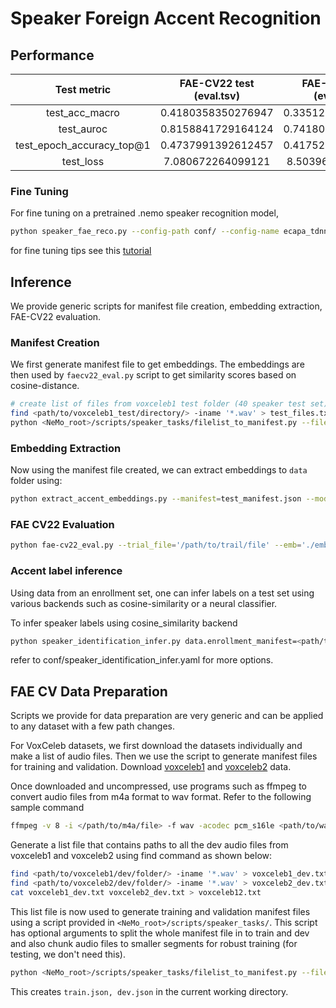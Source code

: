 # Speaker Foreign Accent Recognition

## Performance
|       Test metric         | FAE-CV22 test (eval.tsv) | FAE-CV22 eval (eval0.tsv) |
|:-------------------------:|:------------------------:|:-------------------------:|
|     test_acc_macro        | 0.4180358350276947       | 0.3351203203201294        |
|      test_auroc           | 0.8158841729164124       | 0.7418038249015808        |
| test_epoch_accuracy_top@1 | 0.4737991392612457       | 0.4175257682800293        |
|       test_loss           | 7.080672264099121        | 8.503963470458984         |


### Fine Tuning
For fine tuning on a pretrained .nemo speaker recognition model,
```bash
python speaker_fae_reco.py --config-path conf/ --config-name ecapa_tdnn-finetune-cv.yaml model.train_ds.manifest_filepath=manifest-train.json  model.validation_ds.manifest_filepath=manifest-eval.json model.test_ds.manifest_filepath=manifest-test.json model.decoder.num_classes=11
```
for fine tuning tips see this [tutorial](https://github.com/schaltung/NeMo/blob/fae/cv22/tutorials/speaker_tasks/FAE_Speaker_Accent_Classification.ipynb)

## Inference
We provide generic scripts for manifest file creation, embedding extraction, FAE-CV22 evaluation.


### Manifest Creation
We first generate manifest file to get embeddings. The embeddings are then used by `faecv22_eval.py` script to get similarity scores based on cosine-distance.  

```bash
# create list of files from voxceleb1 test folder (40 speaker test set)
find <path/to/voxceleb1_test/directory/> -iname '*.wav' > test_files.txt
python <NeMo_root>/scripts/speaker_tasks/filelist_to_manifest.py --filelist test_files.txt --id -3 --out test_manifest.json 
```

### Embedding Extraction 
Now using the manifest file created, we can extract embeddings to `data` folder using:
```bash
python extract_accent_embeddings.py --manifest=test_manifest.json --model_path='??' --embedding_dir='./'
```

### FAE CV22 Evaluation
``` bash
python fae-cv22_eval.py --trial_file='/path/to/trail/file' --emb='./embeddings/voxceleb1_test_manifest_embeddings.pkl' 
``` 


### Accent label inference
Using data from an enrollment set, one can infer labels on a test set using various backends such as cosine-similarity or a neural classifier.

To infer speaker labels using cosine_similarity backend
```bash 
python speaker_identification_infer.py data.enrollment_manifest=<path/to/enrollment_manifest> data.test_manifest=<path/to/test_manifest> backend.backend_model=cosine_similarity
``` 
refer to conf/speaker_identification_infer.yaml for more options.

## FAE CV Data Preparation

Scripts we provide for data preparation are very generic and can be applied to any dataset with a few path changes. 


For VoxCeleb datasets, we first download the datasets individually and make a list of audio files. Then we use the script to generate manifest files for training and validation. 
Download [voxceleb1](https://www.robots.ox.ac.uk/~vgg/data/voxceleb/vox1.html) and [voxceleb2](https://www.robots.ox.ac.uk/~vgg/data/voxceleb/vox2.html) data. 

Once downloaded and uncompressed, use programs such as ffmpeg to convert audio files from m4a format to wav format. 
Refer to the following sample command
```bash
ffmpeg -v 8 -i </path/to/m4a/file> -f wav -acodec pcm_s16le <path/to/wav/file> 
```

Generate a list file that contains paths to all the dev audio files from voxceleb1 and voxceleb2 using find command as shown below:
```bash 
find <path/to/voxceleb1/dev/folder/> -iname '*.wav' > voxceleb1_dev.txt
find <path/to/voxceleb2/dev/folder/> -iname '*.wav' > voxceleb2_dev.txt
cat voxceleb1_dev.txt voxceleb2_dev.txt > voxceleb12.txt
``` 

This list file is now used to generate training and validation manifest files using a script provided in `<NeMo_root>/scripts/speaker_tasks/`. This script has optional arguments to split the whole manifest file in to train and dev and also chunk audio files to smaller segments for robust training (for testing, we don't need this). 

```bash
python <NeMo_root>/scripts/speaker_tasks/filelist_to_manifest.py --filelist voxceleb12.txt --id -3 --out voxceleb12_manifest.json --split --create_segments
```
This creates `train.json, dev.json` in the current working directory.
